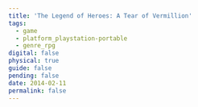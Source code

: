 ```yaml
---
title: 'The Legend of Heroes: A Tear of Vermillion'
tags:
  - game
  - platform_playstation-portable
  - genre_rpg
digital: false
physical: true
guide: false
pending: false
date: 2014-02-11
permalink: false
---
```

